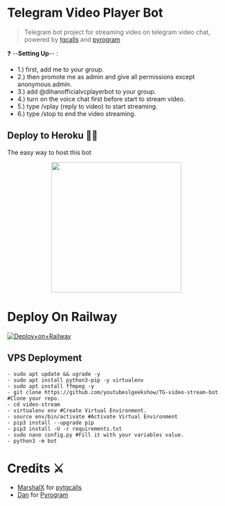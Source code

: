 <h1> Telegram Video Player Bot</h1>

> Telegram bot project for streaming video on telegram video chat, powered by [tgcalls](https://github.com/MarshalX/tgcalls) and [pyrogram](https://github.com/pyrogram/pyrogram)





❓ --**Setting Up**-- :
- 1.) first, add me to your group.
- 2.) then promote me as admin and give all permissions except anonymous admin.
- 3.) add @dihanofficialvcplayerbot to your group.
- 4.) turn on the voice chat first before start to stream video.
- 5.) type /vplay (reply to video) to start streaming.
- 6.) type /stop to end the video streaming.




##  Deploy to Heroku  👨‍🔧
The easy way to host this bot

<p align="center"><a href="https://heroku.com/deploy?template=https://github.com/dihanofficial/VideoPlayerBot"><img src="https://img.shields.io/badge/HEROKU-DEPLOY-blue?style=plastic&logo=heroku&logoColor=yellow"width="300"heigh="100" /></a></p>

# Deploy On Railway
[![Deploy+on+Railway](https://railway.app/button.svg)](https://railway.app/new/template?template=https://github.com/dihanofficial/VideoPlayerBot&envs=API_ID,API_HASH,BOT_TOKEN,SESSION_NAME,ASSISTANT_NAME,BOT_USERNAME,DURATION_LIMIT,SUDO_USERS)
  
## VPS Deployment
```
- sudo apt update && ugrade -y
- sudo apt install python3-pip -y virtualenv
- sudo apt install ffmpeg -y
- git clone https://github.com/youtubeslgeekshow/TG-video-stream-bot  #Clone your repo.
- cd video-stream
- virtualenv env #Create Virtual Environment.
- source env/bin/activate #Activate Virtual Environment
- pip3 install --upgrade pip
- pip3 install -U -r requirements.txt
- sudo nano config.py #Fill it with your variables value.
- python3 -m bot
```
 


# Credits ⚔ 

- [MarshalX](https://github.com/MarshalX) for [pytgcalls](https://github.com/MarshalX/tgcalls)
- [Dan](https://github.com/delivrance) for [Pyrogram](https://github.com/pyrogram/pyrogram)


